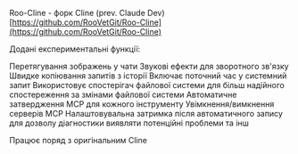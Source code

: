 <!--
date: 2025-02-02T23:23:04.524Z
-->

Roo-Cline - форк Cline (prev. Claude Dev)
 [https://github.com/RooVetGit/Roo-Cline](https://github.com/RooVetGit/Roo-Cline)

Додані експериментальні функції:

Перетягування зображень у чати
Звукові ефекти для зворотного зв'язку
Швидке копіювання запитів з історії
Включає поточний час у системний запит
Використовує спостерігач файлової системи для більш надійного спостереження за змінами файлової системи
Автоматичне затвердження MCP для кожного інструменту
Увімкнення/вимкнення серверів MCP
Налаштовувальна затримка після автоматичного запису для дозволу діагностики виявляти потенційні проблеми
та інш

Працює поряд з оригінальним Cline